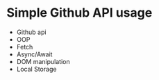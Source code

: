 # Simple Github API usage

- Github api
- OOP
- Fetch
- Async/Await
- DOM manipulation
- Local Storage
